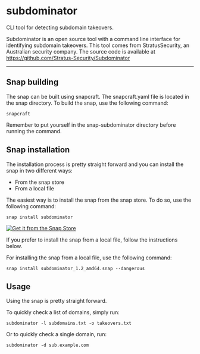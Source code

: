 # subdominator

CLI tool for detecting subdomain takeovers.

Subdominator is an open source tool with a command line interface for identifying subdomain takeovers.
This tool comes from StratusSecurity, an Australian security company.
The source code is available at https://github.com/Stratus-Security/Subdominator

***

## Snap building
The snap can be built using snapcraft. The snapcraft.yaml file is located in the snap directory. To build the snap, use the following command:

`snapcraft`

Remember to put yourself in the snap-subdominator directory before running the command.

## Snap installation
The installation process is pretty straight forward and you can install the snap in two different ways:
- From the snap store
- From a local file

The easiest way is to install the snap from the snap store. To do so, use the following command:

`snap install subdominator`

[![Get it from the Snap Store](https://snapcraft.io/static/images/badges/en/snap-store-white.svg)](https://snapcraft.io/subdominator)


If you prefer to install the snap from a local file, follow the instructions below.

For installing the snap from a local file, use the following command:

`snap install subdominator_1.2_amd64.snap --dangerous`

## Usage
Using the snap is pretty straight forward.

To quickly check a list of domains, simply run:

`subdominator -l subdomains.txt -o takeovers.txt`

Or to quickly check a single domain, run:

`subdominator -d sub.example.com`